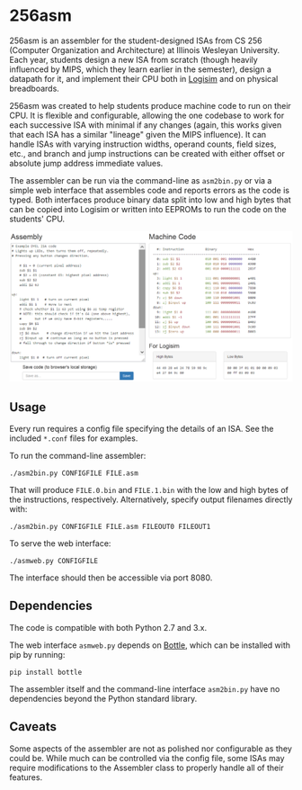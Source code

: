 # 256asm

256asm is an assembler for the student-designed ISAs from  CS 256 (Computer Organization and Architecture) at Illinois Wesleyan University.  Each year, students design a new ISA from scratch (though heavily influenced by MIPS, which they learn earlier in the semester), design a datapath for it, and implement their CPU both in [Logisim](http://www.cburch.com/logisim/) and on physical breadboards.

256asm was created to help students produce machine code to run on their CPU.  It is flexible and configurable, allowing the one codebase to work for each successive ISA with minimal if any changes (again, this works given that each ISA has a similar "lineage" given the MIPS influence).  It can handle ISAs with varying instruction widths, operand counts, field sizes, etc., and branch and jump instructions can be created with either offset or absolute jump address immediate values.

The assembler can be run via the command-line as ``asm2bin.py`` or via a simple web interface that assembles code and reports errors as the code is typed.  Both interfaces produce binary data split into low and high bytes that can be copied into Logisim or written into EEPROMs to run the code on the students' CPU.

![asmweb screenshot](docs/asmweb_screenshot.png?raw=true)

## Usage

Every run requires a config file specifying the details of an ISA.  See the included ``*.conf`` files for examples.

To run the command-line assembler:

    ./asm2bin.py CONFIGFILE FILE.asm

That will produce ``FILE.0.bin`` and ``FILE.1.bin`` with the low and high bytes of the instructions, respectively.  Alternatively, specify output filenames directly with:

    ./asm2bin.py CONFIGFILE FILE.asm FILEOUT0 FILEOUT1

To serve the web interface:

    ./asmweb.py CONFIGFILE

The interface should then be accessible via port 8080.

## Dependencies

The code is compatible with both Python 2.7 and 3.x.

The web interface ``asmweb.py`` depends on [Bottle](https://bottlepy.org/), which can be installed with pip by running:

    pip install bottle

The assembler itself and the command-line interface ``asm2bin.py`` have no dependencies beyond the Python standard library.

## Caveats

Some aspects of the assembler are not as polished nor configurable as they could be.  While much can be controlled via the config file, some ISAs may require modifications to the Assembler class to properly handle all of their features.
